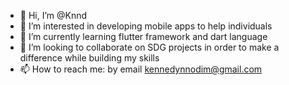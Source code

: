 - 👋 Hi, I’m @Knnd
- 👀 I’m interested in developing mobile apps to help individuals
- 🌱 I’m currently learning flutter framework and dart language
- 💞️ I’m looking to collaborate on SDG projects in order to make a difference while building my skills 
- 📫 How to reach me: by email kennedynnodim@gmail.com

<!---
KennDim/KennDim is a ✨ special ✨ repository because its `README.md` (this file) appears on your GitHub profile.
You can click the Preview link to take a look at your changes.
--->

